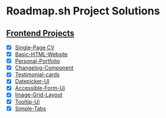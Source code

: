 # Roadmap.sh Project Solutions

## [Frontend Projects](https://roadmap.sh/frontend)

- [x] [Single-Page CV](https://roadmap.sh/projects/single-page-cv)
- [x] [Basic-HTML-Website](https://roadmap.sh/projects/basic-html-website)
- [x] [Personal-Portfolio](https://roadmap.sh/projects/portfolio-website)
- [x] [Changelog-Component](https://roadmap.sh/projects/changelog-component)
- [x] [Testimonial-cards](https://roadmap.sh/projects/testimonial-cards)
- [x] [Datepicker-UI](https://roadmap.sh/projects/datepicker-ui)
- [x] [Accessible-Form-Ui](https://roadmap.sh/projects/accessible-form-ui)
- [x] [Image-Grid-Layout](https://roadmap.sh/projects/image-grid)
- [x] [Tooltip-Ui](https://roadmap.sh/projects/tooltip-ui)
- [x] [Simple-Tabs](https://roadmap.sh/projects/simple-tabs)
